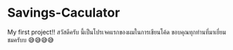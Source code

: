 # Savings-Caculator
My first project!! 
สวัสดีครับ นี้เป็นโปรเจคแรกของผมในการเขียนโค้ด ขอบคุณทุกท่านที่มาเยี่ยมชมครับบ
😅😅😅😅
